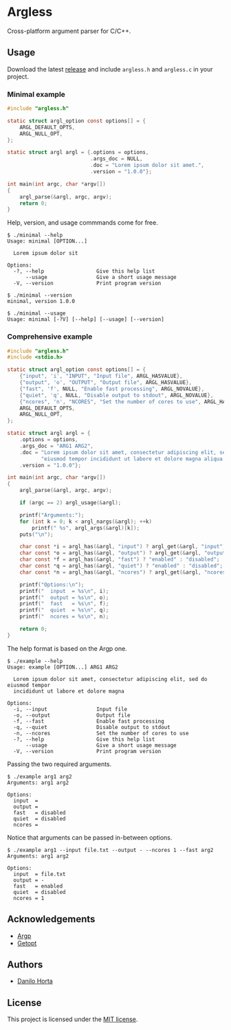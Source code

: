 # Argless

Cross-platform argument parser for C/C++.

## Usage

Download the latest [release](https://github.com/horta/argless/releases) and
include `argless.h` and `argless.c` in your project.

### Minimal example

```c
#include "argless.h"

static struct argl_option const options[] = {
    ARGL_DEFAULT_OPTS,
    ARGL_NULL_OPT,
};

static struct argl argl = {.options = options,
                           .args_doc = NULL,
                           .doc = "Lorem ipsum dolor sit amet.",
                           .version = "1.0.0"};

int main(int argc, char *argv[])
{
    argl_parse(&argl, argc, argv);
    return 0;
}
```

Help, version, and usage commmands come for free.

```
$ ./minimal --help
Usage: minimal [OPTION...]

  Lorem ipsum dolor sit

Options:
  -?, --help                 Give this help list
      --usage                Give a short usage message
  -V, --version              Print program version
```

```
$ ./minimal --version
minimal, version 1.0.0
```

```
$ ./minimal --usage
Usage: minimal [-?V] [--help] [--usage] [--version]
```

### Comprehensive example

```c
#include "argless.h"
#include <stdio.h>

static struct argl_option const options[] = {
    {"input", 'i', "INPUT", "Input file", ARGL_HASVALUE},
    {"output", 'o', "OUTPUT", "Output file", ARGL_HASVALUE},
    {"fast", 'f', NULL, "Enable fast processing", ARGL_NOVALUE},
    {"quiet", 'q', NULL, "Disable output to stdout", ARGL_NOVALUE},
    {"ncores", 'n', "NCORES", "Set the number of cores to use", ARGL_HASVALUE},
    ARGL_DEFAULT_OPTS,
    ARGL_NULL_OPT,
};

static struct argl argl = {
    .options = options,
    .args_doc = "ARG1 ARG2",
    .doc = "Lorem ipsum dolor sit amet, consectetur adipiscing elit, sed do "
           "eiusmod tempor incididunt ut labore et dolore magna aliqua.",
    .version = "1.0.0"};

int main(int argc, char *argv[])
{
    argl_parse(&argl, argc, argv);

    if (argc == 2) argl_usage(&argl);

    printf("Arguments:");
    for (int k = 0; k < argl_nargs(&argl); ++k)
        printf(" %s", argl_args(&argl)[k]);
    puts("\n");

    char const *i = argl_has(&argl, "input") ? argl_get(&argl, "input") : "";
    char const *o = argl_has(&argl, "output") ? argl_get(&argl, "output") : "";
    char const *f = argl_has(&argl, "fast") ? "enabled" : "disabled";
    char const *q = argl_has(&argl, "quiet") ? "enabled" : "disabled";
    char const *n = argl_has(&argl, "ncores") ? argl_get(&argl, "ncores") : "";

    printf("Options:\n");
    printf("  input  = %s\n", i);
    printf("  output = %s\n", o);
    printf("  fast   = %s\n", f);
    printf("  quiet  = %s\n", q);
    printf("  ncores = %s\n", n);

    return 0;
}
```

The help format is based on the Argp one.

```
$ ./example --help
Usage: example [OPTION...] ARG1 ARG2

  Lorem ipsum dolor sit amet, consectetur adipiscing elit, sed do eiusmod tempor
  incididunt ut labore et dolore magna

Options:
  -i, --input                Input file
  -o, --output               Output file
  -f, --fast                 Enable fast processing
  -q, --quiet                Disable output to stdout
  -n, --ncores               Set the number of cores to use
  -?, --help                 Give this help list
      --usage                Give a short usage message
  -V, --version              Print program version
```

Passing the two required arguments.

```
$ ./example arg1 arg2
Arguments: arg1 arg2

Options:
  input  =
  output =
  fast   = disabled
  quiet  = disabled
  ncores =
```

Notice that arguments can be passed in-between options.

```
$ ./example arg1 --input file.txt --output - --ncores 1 --fast arg2
Arguments: arg1 arg2

Options:
  input  = file.txt
  output = -
  fast   = enabled
  quiet  = disabled
  ncores = 1
```

## Acknowledgements

 - [Argp](https://www.gnu.org/software/libc/manual/html_node/Argp.html)
 - [Getopt](https://www.gnu.org/software/libc/manual/html_node/Getopt.html)

## Authors

- [Danilo Horta](https://www.github.com/horta)

## License

This project is licensed under the [MIT license](https://raw.githubusercontent.com/horta/argless/main/LICENSE).
